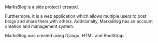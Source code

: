 MarksBlog is a side project I created. 

Furthermore, it is a web application which allows multiple users to post blogs and share them with others. Additionally, MarksBlog has an account creation and management system.

MarksBlog was created using Django, HTML and BootStrap.

